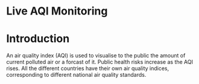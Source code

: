 # Live AQI Monitoring

# Introduction
An air quality index (AQI) is used to visualise to the public the amount of current polluted air or a forcast of it. Public health risks increase as the AQI rises. All the different countries have their own air quality indices, corresponding to different national air quality standards.
